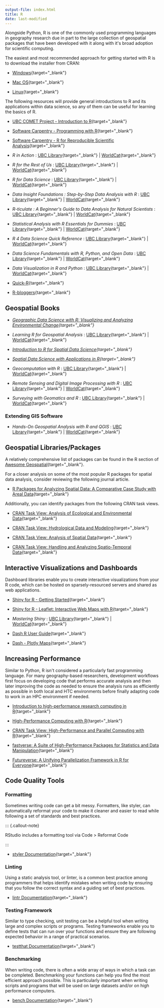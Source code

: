 ```yaml
---
output-file: index.html
title: R
date: last-modified
---
```


Alongside Python, R is one of the commonly used programming languages in
geography research due in part to the large collection of geospatial packages
that have been developed with it along with it's broad adoption for scientific
computing.

The easiest and most recommended approach for getting started with R is to
download the installer from CRAN:

- [Windows](https://cran.r-project.org/bin/windows/base/){target="\_blank"}

- [Mac OS](https://cran.r-project.org/bin/macosx/){target="\_blank"}

- [Linux](https://cran.r-project.org/bin/linux/){target="\_blank"}

The following resources will provide general introductions to R and its
applications within data science, so any of them can be useful for learning the
basics of R.

- [UBC COMET Project - Introduction to R](https://comet.arts.ubc.ca/docs/1_Getting_Started/getting_started_intro_to_r/getting_started_intro_to_r.html){target="\_blank"}

- [Software Carpentry - Programming with R](https://swcarpentry.github.io/r-novice-inflammation/){target="\_blank"}

- [Software Carpentry - R for Reproducible Scientific Analysis](https://swcarpentry.github.io/r-novice-gapminder/){target="\_blank"}

- _R in Action_ :
  [UBC Library](https://go.exlibris.link/P6rJdt9g){target="\_blank"} |
  [WorldCat](https://search.worldcat.org/title/1325721232){target="\_blank"}

- _R for the Rest of Us_ :
  [UBC Library](https://go.exlibris.link/CryW41CM){target="\_blank"} |
  [WorldCat](https://search.worldcat.org/title/1431119628){target="\_blank"}

- _R for Data Science_ :
  [UBC Library](https://go.exlibris.link/FW9jGNqj){target="\_blank"} |
  [WorldCat](https://search.worldcat.org/title/1392138200){target="\_blank"}

- _Data Insight Foundations : Step-by-Step Data Analysis with R_ :
  [UBC Library](https://learning.oreilly.com/library/view/data-insight-foundations/9798868805806/){target="\_blank"}
  | [WorldCat](https://search.worldcat.org/title/1513398001){target="\_blank"}

- _R-ticulate : A Beginner's Guide to Data Analysis for Natural Scientists_ :
  [UBC Library](https://go.exlibris.link/BTKFxJ9H){target="\_blank"} |
  [WorldCat](https://search.worldcat.org/title/1445866209){target="\_blank"}

- _Statistical Analysis with R Essentials for Dummies_ :
  [UBC Library](https://go.exlibris.link/Stf1fNCy){target="\_blank"} |
  [WorldCat](https://search.worldcat.org/title/1430211695){target="\_blank"}

- _R 4 Data Science Quick Reference_ :
  [UBC Library](https://go.exlibris.link/PLPKnlK4){target="\_blank"} |
  [WorldCat](https://search.worldcat.org/title/1349468003){target="\_blank"}

- _Data Science Fundamentals with R, Python, and Open Data_ :
  [UBC Library](https://go.exlibris.link/kz6Z0BfH){target="\_blank"} |
  [WorldCat](https://search.worldcat.org/title/1409031863){target="\_blank"}

- _Data Visualization in R and Python_ :
  [UBC Library](https://learning.oreilly.com/library/view/data-visualization-in/9781394289486/){target="\_blank"}
  | [WorldCat](https://search.worldcat.org/title/1474198974){target="\_blank"}

- [Quick-R](https://www.statmethods.net/){target="\_blank"}

- [R-bloggers](https://www.r-bloggers.com/){target="\_blank"}

## Geospatial Books

- _[Geographic Data Science with R: Visualizing and Analyzing Environmental Change](https://doi.org/10.1201/9781003326199){target="\_blank"}_

- _Learning R for Geospatial Analysis_ :
  [UBC Library](https://go.exlibris.link/nMcRqq29){target="\_blank"} |
  [WorldCat](https://search.worldcat.org/title/900886812){target="\_blank"}

- _[Introduction to R for Spatial Data Science](https://rspatial.org/intr/index.html){target="\_blank"}_

- _[Spatial Data Science with Applications in R](https://r-spatial.org/book/){target="\_blank"}_

- _Geocomputation with R_ :
  [UBC Library](https://go.exlibris.link/hS3B926C){target="\_blank"} |
  [WorldCat](https://search.worldcat.org/title/1090540543){target="\_blank"}

- _Remote Sensing and Digital Image Processing with R_ :
  [UBC Library](https://go.exlibris.link/JMr62B9N){target="\_blank"} |
  [WorldCat](https://search.worldcat.org/title/1378724739){target="\_blank"}

- _Surveying with Geomatics and R_ :
  [UBC Library](https://go.exlibris.link/yzsrpMzv){target="\_blank"} |
  [WorldCat](https://search.worldcat.org/title/1273700848){target="\_blank"}

### Extending GIS Software

- _Hands-On Geospatial Analysis with R and QGIS_ :
  [UBC Library](https://go.exlibris.link/c835FCNj){target="\_blank"} |
  [WorldCat](https://search.worldcat.org/title/1084488168){target="\_blank"}

## Geospatial Libraries/Packages

A relatively comprehensive list of packages can be found in the R section of
[Awesome Geospatial](https://github.com/sacridini/Awesome-Geospatial#R){target="\_blank"}.

For a closer analysis on some of the most popular R packages for spatial data
analysis, consider reviewing the following journal article.

- [R Packages for Analyzing Spatial Data: A Comparative Case Study with Areal Data](https://doi.org/10.1111/gean.12319){target="\_blank"}

Additionally, you can identify packages from the following CRAN task views.

- [CRAN Task View: Analysis of Ecological and Environmental Data](https://cran.r-project.org/web/views/Environmetrics.html){target="\_blank"}

- [CRAN Task View: Hydrological Data and Modeling](https://cran.r-project.org/web/views/Hydrology.html){target="\_blank"}

- [CRAN Task View: Analysis of Spatial Data](https://cran.r-project.org/web/views/Spatial.html){target="\_blank"}

- [CRAN Task View: Handling and Analyzing Spatio-Temporal Data](https://cran.r-project.org/web/views/SpatioTemporal.html){target="\_blank"}

## Interactive Visualizations and Dashboards

Dashboard libraries enable you to create interactive visualizations from your R
code, which can be hosted on sparsely-resourced servers and shared as web
applications.

- [Shiny for R - Getting Started](https://shiny.posit.co/r/getstarted/shiny-basics/lesson1/index.html){target="\_blank"}

- [Shiny for R - Leaflet: Interactive Web Maps with R](https://posit.co/blog/leaflet-interactive-web-maps-with-r/){target="\_blank"}

- _Mastering Shiny_ :
  [UBC Library](https://go.exlibris.link/BST471rL){target="\_blank"} |
  [WorldCat](https://search.worldcat.org/title/1235778006){target="\_blank"}

- [Dash R User Guide](https://dash.plotly.com/r){target="\_blank"}

- [Dash - Plotly Maps](https://plotly.com/r/maps/){target="\_blank"}

## Increasing Performance

Similar to Python, R isn't considered a particularly fast programming language.
For many geography-based researchers, development workflows first focus on
developing code that performs accurate analysis and then later improving the
code as needed to ensure the analysis runs as efficiently as possible in both
local and HTC environments before finally adapting code to work in an HPC
environment if needed.

- [Introduction to high-performance research computing in R](https://youtu.be/mxkhOHdN2Hw){target="\_blank"}

- [High-Performance Computing with R](https://youtu.be/__JIh2uBzg8?si=Kjm_kdhM9sAMxrK3){target="\_blank"}

- [CRAN Task View: High-Performance and Parallel Computing with R](https://cran.r-project.org/web/views/HighPerformanceComputing.html){target="\_blank"}

- [fastverse: A Suite of High-Performance Packages for Statistics and Data Manipulation](https://fastverse.github.io/fastverse/index.html){target="\_blank"}

- [Futureverse: A Unifying Parallelization Framework in R for Everyone](https://www.futureverse.org/){target="\_blank"}

## Code Quality Tools

### Formatting

Sometimes writing code can get a bit messy. Formatters, like styler, can
automatically reformat your code to make it cleaner and easier to read while
following a set of standards and best practices.

::: {.callout-note}

RStudio includes a formatting tool via Code \> Reformat Code

:::

- [styler Documentation](https://styler.r-lib.org/){target="\_blank"}

### Linting

Using a static analysis tool, or linter, is a common best practice among
programmers that helps identify mistakes when writing code by ensuring that you
follow the correct syntax and a guiding set of best practices.

- [lintr Documentation](https://lintr.r-lib.org/){target="\_blank"}

### Testing Framework

Similar to type checking, unit testing can be a helpful tool when writing large
and complex scripts or programs. Testing frameworks enable you to define tests
that can run over your functions and ensure they are following expected behavior
in a range of practical scenarios.

- [testthat Documentation](https://testthat.r-lib.org/){target="\_blank"}

### Benchmarking

When writing code, there is often a wide array of ways in which a task can be
completed. Benchmarking your functions can help you find the most efficient
approach possible. This is particularly important when writing scripts and
programs that will be used on large datasets and/or on high performance
computers.

- [bench Documentation](https://cran.r-project.org/web/packages/bench/bench.pdf){target="\_blank"}
